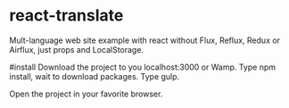 # react-translate
Mult-language web site example with react without Flux, Reflux, Redux or Airflux, just props and LocalStorage.

#install
Download the project to you localhost:3000 or Wamp.
Type npm install, wait to download packages.
Type gulp.

Open the project in your favorite browser.

